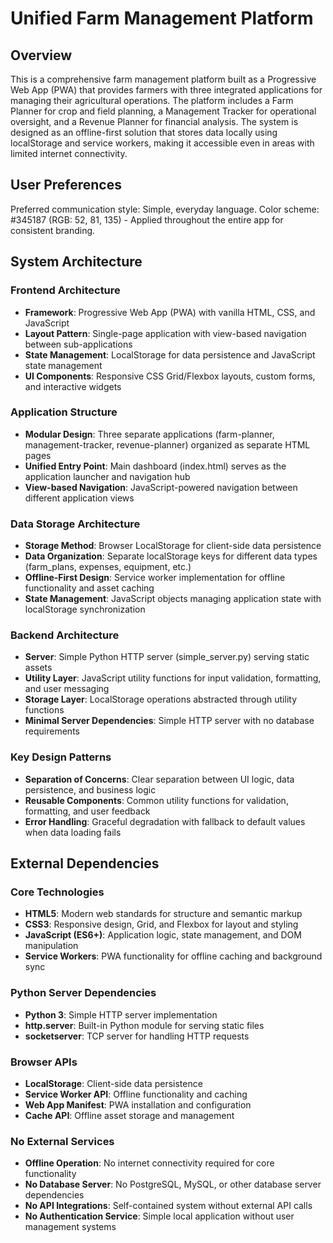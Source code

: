 # Unified Farm Management Platform

## Overview

This is a comprehensive farm management platform built as a Progressive Web App (PWA) that provides farmers with three integrated applications for managing their agricultural operations. The platform includes a Farm Planner for crop and field planning, a Management Tracker for operational oversight, and a Revenue Planner for financial analysis. The system is designed as an offline-first solution that stores data locally using localStorage and service workers, making it accessible even in areas with limited internet connectivity.

## User Preferences

Preferred communication style: Simple, everyday language.
Color scheme: #345187 (RGB: 52, 81, 135) - Applied throughout the entire app for consistent branding.

## System Architecture

### Frontend Architecture
- **Framework**: Progressive Web App (PWA) with vanilla HTML, CSS, and JavaScript
- **Layout Pattern**: Single-page application with view-based navigation between sub-applications
- **State Management**: LocalStorage for data persistence and JavaScript state management
- **UI Components**: Responsive CSS Grid/Flexbox layouts, custom forms, and interactive widgets

### Application Structure
- **Modular Design**: Three separate applications (farm-planner, management-tracker, revenue-planner) organized as separate HTML pages
- **Unified Entry Point**: Main dashboard (index.html) serves as the application launcher and navigation hub
- **View-based Navigation**: JavaScript-powered navigation between different application views

### Data Storage Architecture
- **Storage Method**: Browser LocalStorage for client-side data persistence
- **Data Organization**: Separate localStorage keys for different data types (farm_plans, expenses, equipment, etc.)
- **Offline-First Design**: Service worker implementation for offline functionality and asset caching
- **State Management**: JavaScript objects managing application state with localStorage synchronization

### Backend Architecture
- **Server**: Simple Python HTTP server (simple_server.py) serving static assets
- **Utility Layer**: JavaScript utility functions for input validation, formatting, and user messaging
- **Storage Layer**: LocalStorage operations abstracted through utility functions
- **Minimal Server Dependencies**: Simple HTTP server with no database requirements

### Key Design Patterns
- **Separation of Concerns**: Clear separation between UI logic, data persistence, and business logic
- **Reusable Components**: Common utility functions for validation, formatting, and user feedback
- **Error Handling**: Graceful degradation with fallback to default values when data loading fails

## External Dependencies

### Core Technologies
- **HTML5**: Modern web standards for structure and semantic markup
- **CSS3**: Responsive design, Grid, and Flexbox for layout and styling
- **JavaScript (ES6+)**: Application logic, state management, and DOM manipulation
- **Service Workers**: PWA functionality for offline caching and background sync

### Python Server Dependencies
- **Python 3**: Simple HTTP server implementation
- **http.server**: Built-in Python module for serving static files
- **socketserver**: TCP server for handling HTTP requests

### Browser APIs
- **LocalStorage**: Client-side data persistence
- **Service Worker API**: Offline functionality and caching
- **Web App Manifest**: PWA installation and configuration
- **Cache API**: Offline asset storage and management

### No External Services
- **Offline Operation**: No internet connectivity required for core functionality
- **No Database Server**: No PostgreSQL, MySQL, or other database server dependencies
- **No API Integrations**: Self-contained system without external API calls
- **No Authentication Service**: Simple local application without user management systems